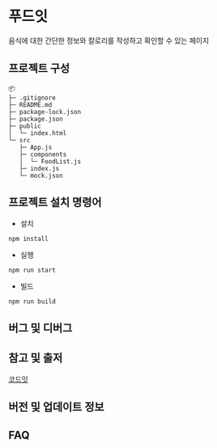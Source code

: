 # 푸드잇

음식에 대한 간단한 정보와 칼로리를 작성하고 확인할 수 있는 페이지

## 프로젝트 구성

```
📦
├─ .gitignore
├─ README.md
├─ package-lock.json
├─ package.json
├─ public
│  └─ index.html
└─ src
   ├─ App.js
   ├─ components
   │  └─ FoodList.js
   ├─ index.js
   └─ mock.json
```

## 프로젝트 설치 명령어

- 설치

```
npm install
```

- 실행

```
npm run start
```

- 빌드

```
npm run build
```

## 버그 및 디버그

## 참고 및 출저

[코드잇](https://www.codeit.kr/)

## 버전 및 업데이트 정보

## FAQ
